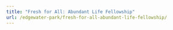 ```yaml
---
title: "Fresh for All: Abundant Life Fellowship"
url: /edgewater-park/fresh-for-all-abundant-life-fellowship/
---
```

